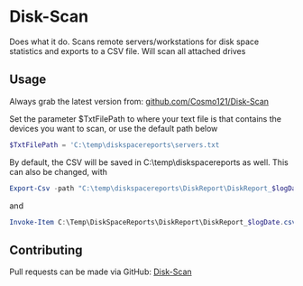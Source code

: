 # Disk-Scan

Does what it do. Scans remote servers/workstations for disk space statistics and exports to a CSV file. Will scan all attached drives


## Usage

Always grab the latest version from: [github.com/Cosmo121/Disk-Scan](https://github.com/Cosmo121/Disk-Scan)

Set the parameter $TxtFilePath to where your text file is that contains the devices you want to scan, or use the default path below
```PowerShell
$TxtFilePath = 'C:\temp\diskspacereports\servers.txt
```
By default, the CSV will be saved in C:\temp\diskspacereports as well. This can also be changed, with

```PowerShell
Export-Csv -path "C:\temp\diskspacereports\DiskReport\DiskReport_$logDate.csv" 
```
and
```PowerShell
Invoke-Item C:\Temp\DiskSpaceReports\DiskReport\DiskReport_$logDate.csv
```

## Contributing
Pull requests can be made via GitHub: [Disk-Scan](https://github.com/Cosmo121/Disk-Scan)
